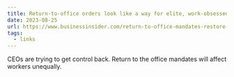 ```yaml
---
title: Return-to-office orders look like a way for elite, work-obsessed CEOs to grab power back from employees
date: 2023-08-25
url: https://www.businessinsider.com/return-to-office-mandates-restore-ceo-power-2023-8
tags:
  - links
---
```


CEOs are trying to get control back. Return to the office mandates will affect workers unequally.
